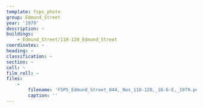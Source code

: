 ```yaml
---
template: fsps_photo
group: Edmund_Street
year: '1979'
description: ~
buildings:
    - Edmund_Street/118-120_Edmund_Street
coordinates: ~
heading: ~
classification: ~
section: ~
cell: ~
film_roll: ~
files:
    -
        filename: 'FSPS_Edmund_Street_044,_Nos_118-120,_18-6-E,_1979.png'
        caption: ''
---
```

